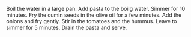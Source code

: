 Boil the water in a large pan.
Add pasta to the boilg water.
Simmer for 10 minutes.
Fry the cumin seeds in the olive oil for a few minutes.
Add the onions and fry gently.
Stir in the tomatoes and the hummus.
Leave to simmer for 5 minutes.
Drain the pasta and serve.